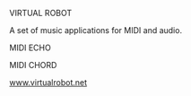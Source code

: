 VIRTUAL ROBOT

A set of music applications for MIDI and audio.

MIDI ECHO

MIDI CHORD

www.virtualrobot.net
